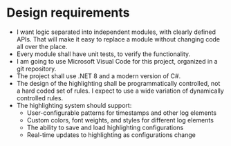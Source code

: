# Design requirements

* I want logic separated into independent modules, with clearly defined APIs. That will make it easy to replace a module without changing code all over the place.
* Every module shall have unit tests, to verify the functionality.
* I am going to use Microsoft Visual Code for this project, organized in a git repository.
* The project shall use .NET 8 and a modern version of C#.
* The design of the highlighting shall be programmatically controlled, not a hard coded set of rules. I expect to use a wide variation of dynamically controlled rules.
* The highlighting system should support:
  * User-configurable patterns for timestamps and other log elements
  * Custom colors, font weights, and styles for different log elements
  * The ability to save and load highlighting configurations
  * Real-time updates to highlighting as configurations change
